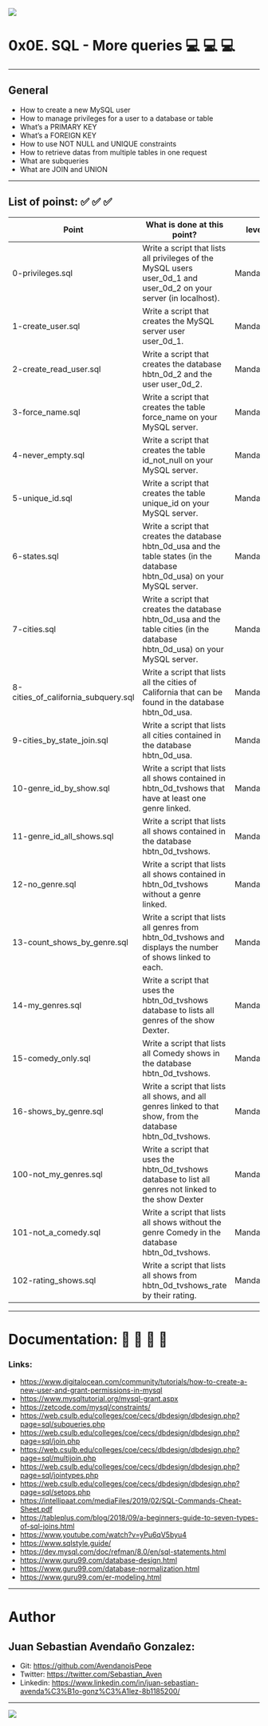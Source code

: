 ![](https://s3.amazonaws.com/intranet-projects-files/holbertonschool-higher-level_programming+/274/66988091.jpg)

# 0x0E. SQL - More queries 💻   💻   💻 

------------

## General

- How to create a new MySQL user
- How to manage privileges for a user to a database or table
- What’s a PRIMARY KEY
- What’s a FOREIGN KEY
- How to use NOT NULL and UNIQUE constraints
- How to retrieve datas from multiple tables in one request
- What are subqueries
- What are JOIN and UNION

------------

## List of poinst:  ✅   ✅   ✅ 

|  Point | What is done at this point? | level |
| ------------ | ------------ | ------------ |
| 0-privileges.sql | Write a script that lists all privileges of the MySQL users user_0d_1 and user_0d_2 on your server (in localhost). | Mandatory |
| 1-create_user.sql | Write a script that creates the MySQL server user user_0d_1. | Mandatory |
| 2-create_read_user.sql | Write a script that creates the database hbtn_0d_2 and the user user_0d_2. | Mandatory |
| 3-force_name.sql | Write a script that creates the table force_name on your MySQL server.| Mandatory |
| 4-never_empty.sql | Write a script that creates the table id_not_null on your MySQL server. | Mandatory |
| 5-unique_id.sql | Write a script that creates the table unique_id on your MySQL server. | Mandatory |
| 6-states.sql | Write a script that creates the database hbtn_0d_usa and the table states (in the database hbtn_0d_usa) on your MySQL server. | Mandatory |
| 7-cities.sql | Write a script that creates the database hbtn_0d_usa and the table cities (in the database hbtn_0d_usa) on your MySQL server. | Mandatory |
| 8-cities_of_california_subquery.sql | Write a script that lists all the cities of California that can be found in the database hbtn_0d_usa. | Mandatory |
| 9-cities_by_state_join.sql | Write a script that lists all cities contained in the database hbtn_0d_usa. | Mandatory |
| 10-genre_id_by_show.sql | Write a script that lists all shows contained in hbtn_0d_tvshows that have at least one genre linked. | Mandatory |
| 11-genre_id_all_shows.sql | Write a script that lists all shows contained in the database hbtn_0d_tvshows. | Mandatory |
| 12-no_genre.sql | Write a script that lists all shows contained in hbtn_0d_tvshows without a genre linked. | Mandatory |
| 13-count_shows_by_genre.sql | Write a script that lists all genres from hbtn_0d_tvshows and displays the number of shows linked to each. | Mandatory |
| 14-my_genres.sql | Write a script that uses the hbtn_0d_tvshows database to lists all genres of the show Dexter. | Mandatory |
| 15-comedy_only.sql | Write a script that lists all Comedy shows in the database hbtn_0d_tvshows. | Mandatory |
| 16-shows_by_genre.sql | Write a script that lists all shows, and all genres linked to that show, from the database hbtn_0d_tvshows. | Mandatory |
| 100-not_my_genres.sql | Write a script that uses the hbtn_0d_tvshows database to list all genres not linked to the show Dexter | Mandatory |
| 101-not_a_comedy.sql | Write a script that lists all shows without the genre Comedy in the database hbtn_0d_tvshows. | Mandatory |
| 102-rating_shows.sql | Write a script that lists all shows from hbtn_0d_tvshows_rate by their rating. | Mandatory |

------------

# Documentation: 📜 📃 📜 📃
### Links:

- https://www.digitalocean.com/community/tutorials/how-to-create-a-new-user-and-grant-permissions-in-mysql
- https://www.mysqltutorial.org/mysql-grant.aspx
- https://zetcode.com/mysql/constraints/
- https://web.csulb.edu/colleges/coe/cecs/dbdesign/dbdesign.php?page=sql/subqueries.php
- https://web.csulb.edu/colleges/coe/cecs/dbdesign/dbdesign.php?page=sql/join.php
- https://web.csulb.edu/colleges/coe/cecs/dbdesign/dbdesign.php?page=sql/multijoin.php
- https://web.csulb.edu/colleges/coe/cecs/dbdesign/dbdesign.php?page=sql/jointypes.php
- https://web.csulb.edu/colleges/coe/cecs/dbdesign/dbdesign.php?page=sql/setops.php
- https://intellipaat.com/mediaFiles/2019/02/SQL-Commands-Cheat-Sheet.pdf
- https://tableplus.com/blog/2018/09/a-beginners-guide-to-seven-types-of-sql-joins.html
- https://www.youtube.com/watch?v=yPu6qV5byu4
- https://www.sqlstyle.guide/
- https://dev.mysql.com/doc/refman/8.0/en/sql-statements.html
- https://www.guru99.com/database-design.html
- https://www.guru99.com/database-normalization.html
- https://www.guru99.com/er-modeling.html

------------

# Author

## Juan Sebastian Avendaño Gonzalez:
- Git: https://github.com/AvendanoisPepe
- Twitter: https://twitter.com/Sebastian_Aven
- Linkedin: https://www.linkedin.com/in/juan-sebastian-avenda%C3%B1o-gonz%C3%A1lez-8b1185200/

------------


![](https://i.imgur.com/HPJ8Qn8.jpg)